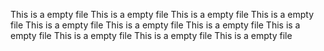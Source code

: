 This is a empty file
This is a empty file
This is a empty file
This is a empty file
This is a empty file
This is a empty file
This is a empty file
This is a empty file
This is a empty file
This is a empty file
This is a empty file
